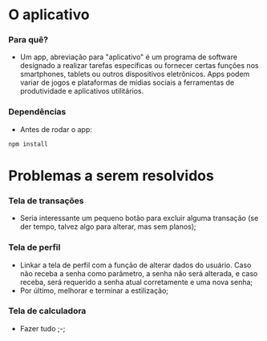 # O aplicativo

### Para quê?

- Um app, abreviação para "aplicativo" é um programa de software designado a realizar tarefas específicas ou fornecer certas funções nos smartphones, tablets ou outros dispositivos eletrônicos. Apps podem variar de jogos e plataformas de mídias sociais a ferramentas de produtividade e aplicativos utilitários.

### Dependências

- Antes de rodar o app:

```shell
npm install
```

# Problemas a serem resolvidos

### Tela de transações

- Seria interessante um pequeno botão para excluir alguma transação (se der tempo, talvez algo para alterar, mas sem planos);

### Tela de perfil

- Linkar a tela de perfil com a função de alterar dados do usuário. Caso não receba a senha como parâmetro, a senha não será alterada, e caso receba, será requerido a senha atual corretamente e uma nova senha;
- Por último, melhorar e terminar a estilização;

### Tela de calculadora

- Fazer tudo ;-;
